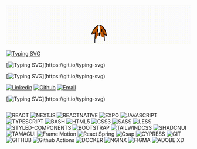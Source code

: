<p align="center">
  <img src="https://raw.githubusercontent.com/nchavchanidze/nchavchanidze/main/yo.gif" alt="Background Image"
  />
</p>

<p  align="center" style="margin: 0 auto; max-width:800px; width:100%;">

[![Typing SVG](https://readme-typing-svg.demolab.com?font=Fira+Code&weight=500&size=36&duration=2000&pause=2000&color=F7F7F7&center=true&repeat=false&multiline=true&random=false&width=800&lines=Hello%2C+I'm+Nikoloz+Tchavtchanidze)](https://git.io/typing-svg)

[![Typing SVG](https://readme-typing-svg.demolab.com?font=Fira+Code&size=11&duration=2000&color=FFFFFF&center=true&multiline=true&repeat=false&random=false&width=800&height=50&lines=Driven+by+a+passion+for+creating+beautiful+and+functional+websites%2C+I'm+a+Front+End+developer+who+is+always+seeking;new+challenges+and+opportunities+to+expand+my+skills.+I+bring+a+creative+and+innovative+approach+to+every+project%2C;constantly+striving+for+excellence+in+every+line+of+code+I+write.)](https://git.io/typing-svg)

</p>

[![Typing SVG](https://readme-typing-svg.demolab.com?font=Fira+Code&weight=500&size=12&duration=2000&pause=2000&color=F7F7F7&center=false&repeat=false&multiline=true&random=false&width=300&height=25&lines=Connect+with+me:)](https://git.io/typing-svg)

[![Linkedin](https://img.shields.io/badge/LinkedIn-0077B5?style=for-the-badge&logo=linkedin&logoColor=white)](https://www.linkedin.com/in/nikoloztchavtchanidze/)
[![Github](https://img.shields.io/badge/GitHub-100000?style=for-the-badge&logo=github&logoColor=white)](https://github.com/nchavchanidze)
[![Email](https://img.shields.io/badge/Email-D14836?style=for-the-badge&logo=gmail&logoColor=white)](mailto:nikolozchavchanidze@gmail.com)

[![Typing SVG](https://readme-typing-svg.demolab.com?font=Fira+Code&weight=500&size=12&duration=2000&pause=2000&color=F7F7F7&center=false&repeat=false&multiline=true&random=false&width=300&height=25&lines=Languages+and+Tools:)](https://git.io/typing-svg)

<div style="display: flex; justify-content: center; align-items: center; flex-wrap: nowrap;">

![REACT](https://img.shields.io/badge/React-20232A?style=for-the-badge&logo=react&logoColor=61DAFB)
![NEXTJS](https://img.shields.io/badge/Next.js-000000?style=for-the-badge&logo=next.js&logoColor=white)
![REACTNATIVE](https://img.shields.io/badge/React_Native-20232A?style=for-the-badge&logo=react&logoColor=61DAFB)
![EXPO](https://img.shields.io/badge/Expo-000020?style=for-the-badge&logo=expo&logoColor=white)
![JAVASCRIPT](https://img.shields.io/badge/JavaScript-F7DF1E?style=for-the-badge&logo=javascript&logoColor=black)
![TYPESCRIPT](https://img.shields.io/badge/TypeScript-007ACC?style=for-the-badge&logo=typescript&logoColor=white)
![BASH](https://img.shields.io/badge/Bash-4EAA25?style=for-the-badge&logo=gnu-bash&logoColor=white)
![HTML5](https://img.shields.io/badge/HTML5-E34F26?style=for-the-badge&logo=html5&logoColor=white)
![CSS3](https://img.shields.io/badge/CSS3-1572B6?style=for-the-badge&logo=css3&logoColor=white)
![SASS](https://img.shields.io/badge/Sass-CC6699?style=for-the-badge&logo=sass&logoColor=white)
![LESS](https://img.shields.io/badge/LESS-1D365D?style=for-the-badge&logo=less&logoColor=white)
![STYLED-COMPONENTS](https://img.shields.io/badge/styled--components-DB7093?style=for-the-badge&logo=styled-components&logoColor=white)
![BOOTSTRAP](https://img.shields.io/badge/Bootstrap-563D7C?style=for-the-badge&logo=bootstrap&logoColor=white)
![TAILWINDCSS](https://img.shields.io/badge/Tailwind_CSS-38B2AC?style=for-the-badge&logo=tailwind-css&logoColor=white)
![SHADCNUI](https://img.shields.io/badge/Shadcnui-000000?style=for-the-badge&logo=shadcnui&logoColor=white)
![TAMAGUI](https://img.shields.io/badge/Tamagui-FF0000?style=for-the-badge&logo=tamagui&logoColor=white)
![Frame Motion](https://img.shields.io/badge/Framer_Motion-0055FF?style=for-the-badge&logo=framer&logoColor=white)
![React Spring](https://img.shields.io/badge/React_Spring-FF6D6D?style=for-the-badge&logo=react&logoColor=white)
![Gsap](https://img.shields.io/badge/GSAP-0AE448?style=for-the-badge&logo=gsap&logoColor=white)
![CYPRESS](https://img.shields.io/badge/Cypress-17202C?style=for-the-badge&logo=cypress&logoColor=white)
![GIT](https://img.shields.io/badge/Git-F05032?style=for-the-badge&logo=git&logoColor=white)
![GITHUB](https://img.shields.io/badge/GitHub-100000?style=for-the-badge&logo=github&logoColor=white)
![Github Actions](https://img.shields.io/badge/Github_Actions-2088FF?style=for-the-badge&logo=github-actions&logoColor=white)
![DOCKER](https://img.shields.io/badge/Docker-2496ED?style=for-the-badge&logo=docker&logoColor=white)
![NGINX](https://img.shields.io/badge/Nginx-009639?style=for-the-badge&logo=nginx&logoColor=white)
![FIGMA](https://img.shields.io/badge/Figma-F24E1E?style=for-the-badge&logo=figma&logoColor=white)
![ADOBE XD](https://img.shields.io/badge/Adobe_XD-FF61F6?style=for-the-badge&logo=adobe-xd&logoColor=white)

</div>
